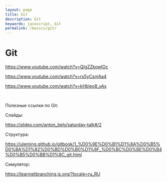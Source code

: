 ```yaml
---
layout: page
title: Git
description: Git
keywords: javascript, Git
permalink: /basics/git/
---
```


# Git

https://www.youtube.com/watch?v=QlgZZkowIOc

https://www.youtube.com/watch?v=rs5yCsnjAa4

https://www.youtube.com/watch?v=kHbleo8_vAs

<br/>

Полезные ссылки по Git:

Слайды:

https://slides.com/anton_bely/saturday-talk#/2

Структура:

https://uleming.github.io/gitbook/1_%D0%9E%D0%B1%D1%8A%D0%B5%D0%BA%D1%82%D0%BD%D0%B0%D1%8F_%D0%BC%D0%BE%D0%B4%D0%B5%D0%BB%D1%8C_git.html

Симулятор:

https://learngitbranching.js.org/?locale=ru_RU
